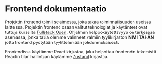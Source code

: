 # Frontend dokumentaatio

Projektin frontend toimii selaimessa, joka takaa toiminnallisuuden useissa laitteissa. Projektin frontend osaan valitut teknologiat ja käytänteet ovat tuttuja kurssilta [Fullstack Open](https://fullstackopen.com/). Ohjelman helppokäytettävyys on tärkeässä asemassa, jonka takia olemme valinneet valmiin tyylikirjaston **NIMI TÄHÄN** jotta frontend pystytään tyylittelemään johdonmukaisesti.

Frontendissa käytämme React kirjastoa, joka helpottaa frontendin tekemistä. Reactin tilan hallintaan käytämme [Zustand](https://github.com/pmndrs/zustand) kirjastoa.
